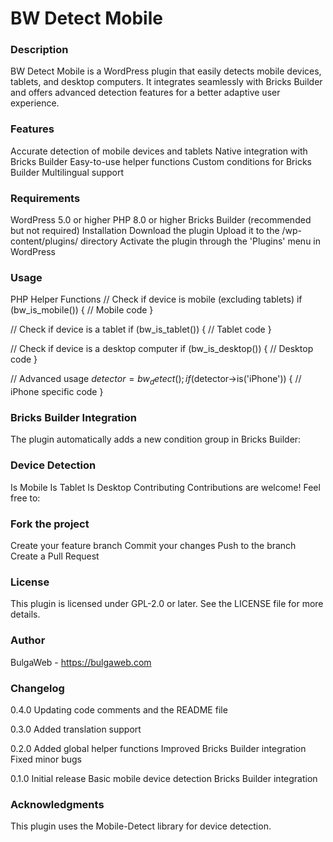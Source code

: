 # BW Detect Mobile

### Description

BW Detect Mobile is a WordPress plugin that easily detects mobile devices, tablets, and desktop computers. It integrates seamlessly with Bricks Builder and offers advanced detection features for a better adaptive user experience.

### Features

Accurate detection of mobile devices and tablets
Native integration with Bricks Builder
Easy-to-use helper functions
Custom conditions for Bricks Builder
Multilingual support

### Requirements

WordPress 5.0 or higher
PHP 8.0 or higher
Bricks Builder (recommended but not required)
Installation
Download the plugin
Upload it to the /wp-content/plugins/ directory
Activate the plugin through the 'Plugins' menu in WordPress

### Usage

PHP Helper Functions
// Check if device is mobile (excluding tablets)
if (bw_is_mobile()) {
// Mobile code
}

// Check if device is a tablet
if (bw_is_tablet()) {
// Tablet code
}

// Check if device is a desktop computer
if (bw_is_desktop()) {
// Desktop code
}

// Advanced usage
$detector = bw_detect();
if ($detector->is('iPhone')) {
// iPhone specific code
}

### Bricks Builder Integration

The plugin automatically adds a new condition group in Bricks Builder:

### Device Detection

Is Mobile
Is Tablet
Is Desktop
Contributing
Contributions are welcome! Feel free to:

### Fork the project

Create your feature branch
Commit your changes
Push to the branch
Create a Pull Request

### License

This plugin is licensed under GPL-2.0 or later. See the LICENSE file for more details.

### Author

BulgaWeb - https://bulgaweb.com

### Changelog

0.4.0
Updating code comments and the README file

0.3.0
Added translation support

0.2.0
Added global helper functions
Improved Bricks Builder integration
Fixed minor bugs

0.1.0
Initial release
Basic mobile device detection
Bricks Builder integration

### Acknowledgments

This plugin uses the Mobile-Detect library for device detection.
